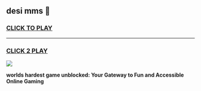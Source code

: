 
## desi mms 👋
<h3>
<a href="https://premium.freeplayer.one?title=desi_mms&ref=13F">CLICK TO PLAY</a></h3>
<hr>

<h3>
<a href="https://premium.freeplayer.one?title=desi_mms&ref=13F">CLICK 2 PLAY</a>
  
</h3>

<a href="https://premium.freeplayer.one?title=desi_mms&ref=12F/"><img src="https://clearcache.store/games.png"></a>


**worlds hardest game unblocked: Your Gateway to Fun and Accessible Online Gaming**
